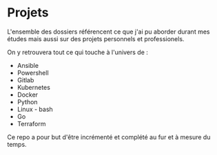 # Projets
L'ensemble des dossiers référencent ce que j'ai pu aborder durant mes études mais aussi sur des projets personnels et professionels.

On y retrouvera tout ce qui touche à l'univers de : 

- Ansible
- Powershell
- Gitlab
- Kubernetes
- Docker
- Python
- Linux - bash
- Go
- Terraform

Ce repo a pour but d'être incrémenté et complété au fur et à mesure du temps.
